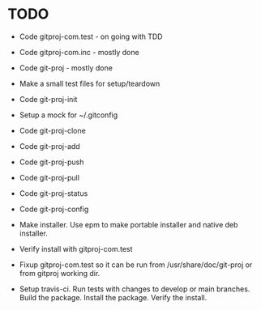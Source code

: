 # TODO

* Code gitproj-com.test - on going with TDD

* Code gitproj-com.inc - mostly done

* Code git-proj - mostly done

* Make a small test files for setup/teardown

* Code git-proj-init

* Setup a mock for ~/.gitconfig

* Code git-proj-clone

* Code git-proj-add

* Code git-proj-push

* Code git-proj-pull

* Code git-proj-status

* Code git-proj-config

* Make installer. Use epm to make portable installer and native deb installer.

* Verify install with gitproj-com.test

* Fixup gitproj-com.test so it can be run from /usr/share/doc/git-proj
or from gitproj working dir.

* Setup travis-ci. Run tests with changes to develop or main
branches. Build the package. Install the package. Verify the install.
